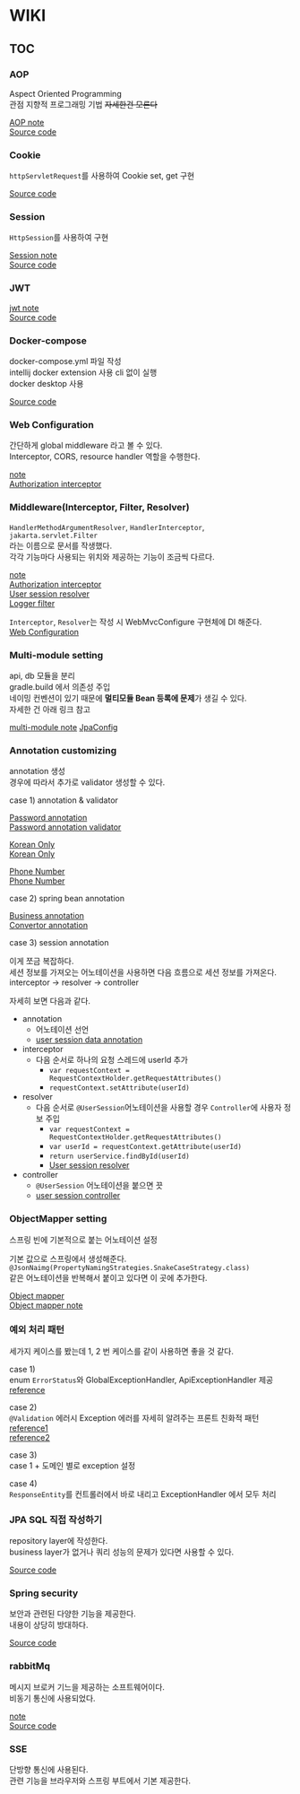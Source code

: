 # WIKI

## TOC

### AOP

Aspect Oriented Programming\
관점 지향적 프로그래밍 기법 ~~자세한건 모른다~~

[AOP note](./aop/note.md)\
[Source code](./aop/src/main/java/com/example/aop/aop/TimerAop.java)

### Cookie

`httpServletRequest`를 사용하여 Cookie set, get 구현

[Source code](./cookie/src/main/java/com/example/cookie/controller/UserApiController.java)

### Session

`HttpSession`를 사용하여 구현

[Session note](./session/note.md)\
[Source code](./session/src/main/java/com/example/session/controller/UserApiController.java)

### JWT

[jwt note](./jwt-security/note.md)\
[Source code](./service-api/api/src/main/java/org/delivery/api)

### Docker-compose

docker-compose.yml 파일 작성\
intellij docker extension 사용 cli 없이 실행\
docker desktop 사용

[Source code](./docker-compose/mysql/docker-compose.yml)

### Web Configuration

간단하게 global middleware 라고 볼 수 있다.\
Interceptor, CORS, resource handler 역할을 수행한다.

[note](./service-api/README.md)\
[Authorization interceptor](./service-api/api/src/main/java/org/delivery/api/config/web/WebConfig.java)


### Middleware(Interceptor, Filter, Resolver)

`HandlerMethodArgumentResolver`, `HandlerInterceptor`, `jakarta.servlet.Filter`\
라는 이름으로 문서를 작생했다.\
각각 기능마다 사용되는 위치와 제공하는 기능이 조금씩 다르다.

[note](./service-api/README.md)\
[Authorization interceptor](./service-api/api/src/main/java/org/delivery/api/interceptor/AuthorizationInterceptor.java)\
[User session resolver](./service-api/api/src/main/java/org/delivery/api/resolver/UserSessionResolver.java)\
[Logger filter](./service-api/api/src/main/java/org/delivery/api/filter/LoggerFilter.java)

`Interceptor`, `Resolver`는 작성 시 WebMvcConfigure 구현체에 DI 해준다.\
[Web Configuration](./service-api/api/src/main/java/org/delivery/api/config/web/WebConfig.java)

### Multi-module setting

api, db 모듈을 분리\
gradle.build 에서 의존성 주입\
네이밍 컨벤션이 있기 때문에 **멀티모듈 Bean 등록에 문제**가 생길 수 있다.\
자세한 건 아래 링크 참고

[multi-module note](./service-api/README.md)
[JpaConfig](./service-api/api/src/main/java/org/delivery/api/config/jpa/JpaConfig.java)

### Annotation customizing

annotation 생성\
경우에 따라서 추가로 validator 생성할 수 있다.

case 1) annotation & validator

[Password annotation](./yearly-idol-back/src/main/java/com/yearly/idol/api/yearly_idol/Common/annotation/Password.java)\
[Password annotation validator](./yearly-idol-back/src/main/java/com/yearly/idol/api/yearly_idol/Common/validator/PasswordValidator.java)

[Korean Only](./validation/src/main/java/com/example/validation/annotation/KoreanOnly.java)\
[Korean Only](./validation/src/main/java/com/example/validation/validator/KoreanOnlyValidator.java)

[Phone Number](./validation/src/main/java/com/example/validation/annotation/PhoneNumber.java)\
[Phone Number](./validation/src/main/java/com/example/validation/validator/PhoneNumberValidator.java)

case 2) spring bean annotation

[Business annotation](./service-api/api/src/main/java/org/delivery/api/common/annotation/Business.java)\
[Convertor annotation](./service-api/api/src/main/java/org/delivery/api/common/annotation/Converter.java)

case 3) session annotation

이게 쪼금 복잡하다.\
세션 정보를 가져오는 어노테이션을 사용하면 다음 흐름으로 세션 정보를 가져온다.\
interceptor -> resolver -> controller

자세히 보면 다음과 같다.

- annotation
  - 어노테이션 선언
  - [user session data annotation](./service-api/api/src/main/java/org/delivery/api/common/annotation/UserSession.java)
- interceptor
  - 다음 순서로 하나의 요청 스레드에 userId 추가
    - `var requestContext = RequestContextHolder.getRequestAttributes()`
    - `requestContext.setAttribute(userId)`
- resolver
  - 다음 순서로 `@UserSession`어노테이션을 사용할 경우 `Controller`에 사용자 정보 주입
      - `var requestContext = RequestContextHolder.getRequestAttributes()`
      - `var userId = requestContext.getAttribute(userId)`
      - `return userService.findById(userId)`
      - [User session resolver](./service-api/api/src/main/java/org/delivery/api/resolver/UserSessionResolver.java)
- controller
  - `@UserSession` 어노테이션을 붙으면 끗
  - [user session controller](./service-api/api/src/main/java/org/delivery/api/domain/user/controller/UserApiController.java)

### ObjectMapper setting

스프링 빈에 기본적으로 붙는 어노테이션 설정

기본 값으로 스프링에서 생성해준다.\
`@JsonNaimg(PropertyNamingStrategies.SnakeCaseStrategy.class)`\
같은 어노테이션을 반복해서 붙이고 있다면 이 곳에 추가한다.

[Object mapper](./service-api/api/src/main/java/org/delivery/api/config/objectMapper/ObjectMapperConfig.java)\
[Object mapper note](./service-api/README.md)

### 예외 처리 패턴

세가지 케이스를 봤는데 1, 2 번 케이스를 같이 사용하면 좋을 것 같다.

case 1)\
enum `ErrorStatus`와 GlobalExceptionHandler, ApiExceptionHandler 제공\
[reference](./service-api)

case 2)\
`@Validation` 에러시 Exception 에러를 자세히 알려주는 프론트 친화적 패턴\
[reference1](./yearly-idol-back)\
[reference2](./rest-and-validation-exercise/note.md)

case 3)\
case 1 + 도메인 별로 exception 설정

case 4)\
`ResponseEntity`를 컨트롤러에서 바로 내리고 ExceptionHandler 에서 모두 처리

### JPA SQL 직접 작성하기

repository layer에 작성한다.\
business layer가 없거나 쿼리 성능의 문제가 있다면 사용할 수 있다.

[Source code](./simple-performance/src/main/java/com/example/simple_performance/performance/db/PerformanceRepository.java)


### Spring security

보안과 관련된 다양한 기능을 제공한다.\
내용이 상당히 방대하다.

[Source code](./service-security/store-admin/src/main/java/org/delivery/storeadmin/StoreAdminApplication.java)

### rabbitMq

메시지 브로커 기느을 제공하는 소프트웨어이다.\
비동기 통신에 사용되었다.

[note](./service-security-message/note.md)\
[Source code](./service-security-message/api/src/main/java/org/delivery/api/ApiApplication.java)

### SSE

단방향 통신에 사용된다.\
관련 기능을 브라우저와 스프링 부트에서 기본 제공한다.

